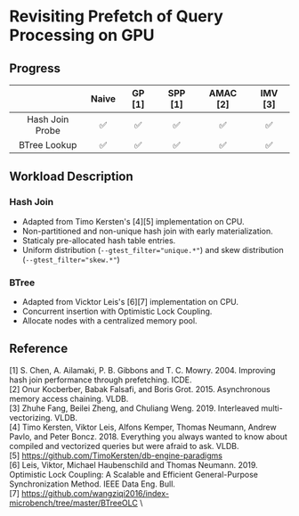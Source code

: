 # Revisiting Prefetch of Query Processing on GPU

## Progress

| | Naive | GP \[1\]| SPP \[1\]| AMAC \[2\]| IMV \[3\]|
|:---:|:---:|:---:| :---:| :---:| :---:|
| Hash Join Probe | ✅ | ✅ | ✅  | ✅ | ✅ |
| BTree Lookup    | ✅ | ✅ | ✅  | ✅ | ✅  |

## Workload Description

### Hash Join

* Adapted from Timo Kersten's \[4\]\[5\] implementation on CPU.
* Non-partitioned and non-unique hash join with early materialization.
* Staticaly pre-allocated hash table entries.
* Uniform distribution (`--gtest_filter="unique.*"`) and skew distribution (`--gtest_filter="skew.*"`)

### BTree

* Adapted from Vicktor Leis's \[6\]\[7\] implementation on CPU.
* Concurrent insertion with Optimistic Lock Coupling.
* Allocate nodes with a centralized memory pool.

## Reference

\[1\] S. Chen, A. Ailamaki, P. B. Gibbons and T. C. Mowry. 2004. Improving hash join performance through prefetching. ICDE. \
\[2\] Onur Kocberber, Babak Falsafi, and Boris Grot. 2015. Asynchronous memory access chaining. VLDB. \
\[3\] Zhuhe Fang, Beilei Zheng, and Chuliang Weng. 2019. Interleaved multi-vectorizing. VLDB. \
\[4\] Timo Kersten, Viktor Leis, Alfons Kemper, Thomas Neumann, Andrew Pavlo, and Peter Boncz. 2018. Everything you always wanted to know about compiled and vectorized queries but were afraid to ask. VLDB. \
\[5\] <https://github.com/TimoKersten/db-engine-paradigms> \
\[6\] Leis, Viktor, Michael Haubenschild and Thomas Neumann. 2019. Optimistic Lock Coupling: A Scalable and Efficient General-Purpose Synchronization Method. IEEE Data Eng. Bull. \
\[7\] <https://github.com/wangziqi2016/index-microbench/tree/master/BTreeOLC> \

